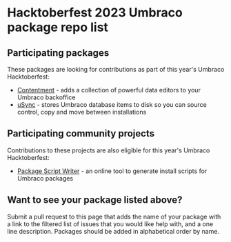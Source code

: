# Hacktoberfest 2023 Umbraco package repo list

## Participating packages

These packages are looking for contributions as part of this year's Umbraco Hacktoberfest:

- [Contentment](https://github.com/leekelleher/umbraco-contentment/issues?q=is%3Aissue+is%3Aopen+label%3A%22help+wanted%22) - adds a collection of powerful data editors to your Umbraco backoffice
- [uSync](https://github.com/KevinJump/uSync/issues?q=is%3Aissue+is%3Aopen+label%3A%22help+wanted%22) - stores Umbraco database items to disk so you can source control, copy and move between installations

## Participating community projects

Contributions to these projects are also eligible for this year's Umbraco Hacktoberfest:

- [Package Script Writer](https://github.com/prjseal/Package-Script-Writer) - an online tool to generate install scripts for Umbraco packages

## Want to see your package listed above?

Submit a pull request to this page that adds the name of your package with a link to the filtered list of issues that you would like help with, and a one line description. Packages should be added in alphabetical order by name.
